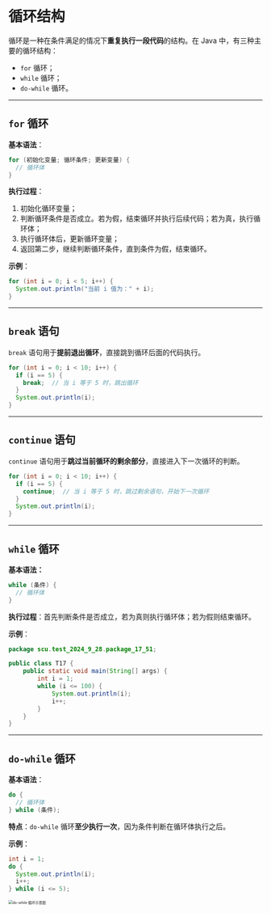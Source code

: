 # 循环结构

循环是一种在条件满足的情况下**重复执行一段代码**的结构。在 Java 中，有三种主要的循环结构：

- `for` 循环；
- `while` 循环；
- `do-while` 循环。

---

## `for` 循环

**基本语法**：

```java
for (初始化变量; 循环条件; 更新变量) {
  // 循环体
}
```

**执行过程**：

1. 初始化循环变量；
2. 判断循环条件是否成立。若为假，结束循环并执行后续代码；若为真，执行循环体；
3. 执行循环体后，更新循环变量；
4. 返回第二步，继续判断循环条件，直到条件为假，结束循环。

**示例**：

```java
for (int i = 0; i < 5; i++) {
  System.out.println("当前 i 值为：" + i);
}
```

---

## `break` 语句

`break` 语句用于**提前退出循环**，直接跳到循环后面的代码执行。

```java
for (int i = 0; i < 10; i++) {
  if (i == 5) {
    break;  // 当 i 等于 5 时，跳出循环
  }
  System.out.println(i);
}
```

---

## `continue` 语句

`continue` 语句用于**跳过当前循环的剩余部分**，直接进入下一次循环的判断。

```java
for (int i = 0; i < 10; i++) {
  if (i == 5) {
    continue;  // 当 i 等于 5 时，跳过剩余语句，开始下一次循环
  }
  System.out.println(i);
}
```

---

## `while` 循环

**基本语法：**

```java
while (条件) {
  // 循环体
}
```

**执行过程**：首先判断条件是否成立，若为真则执行循环体；若为假则结束循环。

**示例**：

```java
package scu.test_2024_9_28.package_17_51;

public class T17 {
    public static void main(String[] args) {
        int i = 1;
        while (i <= 100) {
            System.out.println(i);
            i++;
        }
    }
}
```

---

## `do-while` 循环

**基本语法**：

```java
do {
  // 循环体
} while (条件);
```

**特点**：`do-while` 循环**至少执行一次**，因为条件判断在循环体执行之后。

**示例**：

```java
int i = 1;
do {
  System.out.println(i);
  i++;
} while (i <= 5);
```

<img src="https://leafalice-image.oss-cn-hangzhou.aliyuncs.com/img/image-20240928212833274.png" alt="do-while 循环示意图" style="zoom:50%;" />
